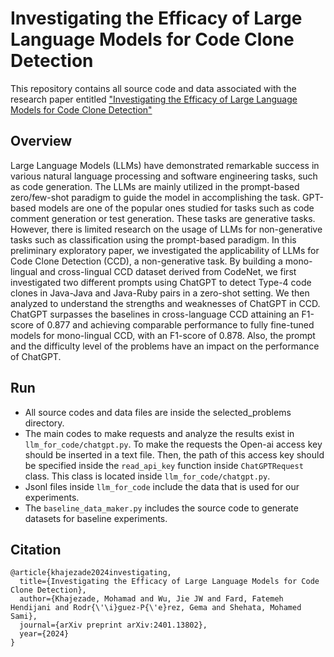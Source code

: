 # Investigating the Efficacy of Large Language Models for Code Clone Detection

This repository contains all source code and data associated with the research paper entitled ["Investigating the Efficacy of Large Language Models for Code Clone Detection"](https://arxiv.org/abs/2401.13802) 

## Overview
Large Language Models (LLMs) have demonstrated remarkable success in various natural language processing and software engineering tasks, such as code generation. The LLMs are mainly utilized in the prompt-based zero/few-shot paradigm to guide the model in accomplishing the task. GPT-based models are one of the popular ones studied for tasks such as code comment generation or test generation. These tasks are generative tasks. However, there is limited research on the usage of LLMs for non-generative tasks such as classification using the prompt-based paradigm. In this preliminary exploratory paper, we investigated the applicability of LLMs for Code Clone Detection (CCD), a non-generative task. By building a mono-lingual and cross-lingual CCD dataset derived from CodeNet, we first investigated two different prompts using ChatGPT to detect Type-4 code clones in Java-Java and Java-Ruby pairs in a zero-shot setting. We then analyzed to understand the strengths and weaknesses of ChatGPT in CCD. ChatGPT surpasses the baselines in cross-language CCD attaining an F1-score of 0.877 and achieving comparable performance to fully fine-tuned models for mono-lingual CCD, with an F1-score of 0.878. Also, the prompt and the difficulty level of the problems have an impact on the performance of ChatGPT.

## Run

- All source codes and data files are inside the selected_problems directory.
- The main codes to make requests and analyze the results exist in `llm_for_code/chatgpt.py`. To make the requests the Open-ai access key should be inserted in a text file. Then, the path of this access key should be specified inside the `read_api_key` function inside `ChatGPTRequest` class. This class is located inside `llm_for_code/chatgpt.py`. 
- Jsonl files inside `llm_for_code` include the data that is used for our experiments. 
- The `baseline_data_maker.py` includes the source code to generate datasets for baseline experiments.


## Citation

```
@article{khajezade2024investigating,
  title={Investigating the Efficacy of Large Language Models for Code Clone Detection},
  author={Khajezade, Mohamad and Wu, Jie JW and Fard, Fatemeh Hendijani and Rodr{\'\i}guez-P{\'e}rez, Gema and Shehata, Mohamed Sami},
  journal={arXiv preprint arXiv:2401.13802},
  year={2024}
}
```
